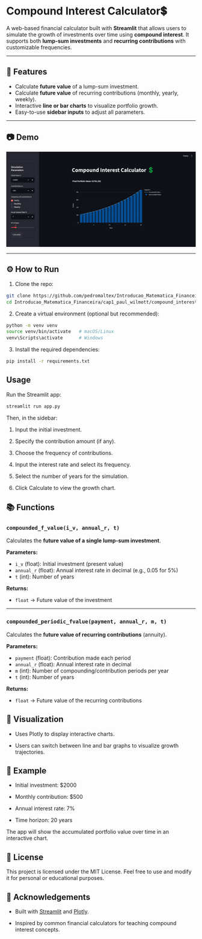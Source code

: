 # Compound Interest Calculator💲

A web-based financial calculator built with **Streamlit** that allows users to simulate the growth of investments over time using **compound interest**. It supports both **lump-sum investments** and **recurring contributions** with customizable frequencies.

---

## 🚀 Features

- Calculate **future value** of a lump-sum investment.
- Calculate **future value** of recurring contributions (monthly, yearly, weekly).
- Interactive **line or bar charts** to visualize portfolio growth.
- Easy-to-use **sidebar inputs** to adjust all parameters.

---

## 📷 Demo

![App Screenshot](screenshots/demo.png)  

---

## ⚙️ How to Run

1. Clone the repo:

```bash
git clone https://github.com/pedromaltex/Introducao_Matematica_Financeira.git
cd Introducao_Matematica_Financeira/cap1_paul_wilmott/compound_interest
```

2. Create a virtual environment (optional but recommended):
```bash
python -m venv venv
source venv/bin/activate   # macOS/Linux
venv\Scripts\activate      # Windows
```

3. Install the required dependencies:
```bash
pip install -r requirements.txt
```

## Usage

Run the Streamlit app:
```bash
streamlit run app.py
```

Then, in the sidebar:

1. Input the initial investment.

2. Specify the contribution amount (if any).

3. Choose the frequency of contributions.

4. Input the interest rate and select its frequency.

5. Select the number of years for the simulation.

6. Click Calculate to view the growth chart.

## 📚 Functions

### `compounded_f_value(i_v, annual_r, t)`

Calculates the **future value of a single lump-sum investment**.

**Parameters:**

- `i_v` (float): Initial investment (present value)  
- `annual_r` (float): Annual interest rate in decimal (e.g., 0.05 for 5%)  
- `t` (int): Number of years  

**Returns:**  
- `float` → Future value of the investment

---

### `compounded_periodic_fvalue(payment, annual_r, m, t)`

Calculates the **future value of recurring contributions** (annuity).

**Parameters:**

- `payment` (float): Contribution made each period  
- `annual_r` (float): Annual interest rate in decimal  
- `m` (int): Number of compounding/contribution periods per year  
- `t` (int): Number of years  

**Returns:**  
- `float` → Future value of the recurring contributions


## 🎨 Visualization

- Uses Plotly to display interactive charts.

- Users can switch between line and bar graphs to visualize growth trajectories.

## 🧮 Example

- Initial investment: $2000

- Monthly contribution: $500

- Annual interest rate: 7%

- Time horizon: 20 years

The app will show the accumulated portfolio value over time in an interactive chart.

## 📄 License

This project is licensed under the MIT License.
Feel free to use and modify it for personal or educational purposes.

## 🙏 Acknowledgements

- Built with [Streamlit](https://streamlit.io/) and [Plotly](https://plotly.com/python/).

- Inspired by common financial calculators for teaching compound interest concepts.